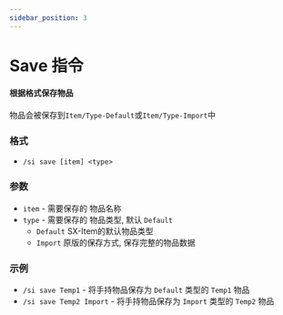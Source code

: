 ```yaml
---
sidebar_position: 3
---
```


# Save 指令

#### 根据格式保存物品

物品会被保存到`Item/Type-Default`或`Item/Type-Import`中

### 格式

- `/si save [item] <type>`

### 参数

- `item` - 需要保存的 物品名称
- `type` - 需要保存的 物品类型, 默认 `Default`
  - `Default` SX-Item的默认物品类型
  - `Import` 原版的保存方式, 保存完整的物品数据

### 示例

- `/si save Temp1` - 将手持物品保存为 `Default` 类型的 `Temp1` 物品
- `/si save Temp2 Import` - 将手持物品保存为 `Import` 类型的 `Temp2` 物品